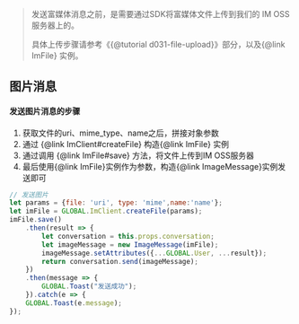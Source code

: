 > 发送富媒体消息之前，是需要通过SDK将富媒体文件上传到我们的 IM OSS 服务器上的。
>
> 具体上传步骤请参考《{@tutorial d031-file-upload}》部分，以及{@link ImFile} 实例。

## 图片消息

#### 发送图片消息的步骤

1.  获取文件的uri、mime_type、name之后，拼接对象参数
2. 通过 {@link ImClient#createFile} 构造{@link ImFile} 实例
3.  通过调用 {@link ImFile#save} 方法，将文件上传到IM OSS服务器
4. 最后使用{@link ImFile}实例作为参数，构造{@link ImageMessage}实例发送即可

```javascript
// 发送图片
let params = {file: 'uri', type: 'mime',name:'name'};
let imFile = GLOBAL.ImClient.createFile(params);
imFile.save()
    .then(result => {
        let conversation = this.props.conversation;
        let imageMessage = new ImageMessage(imFile);
        imageMessage.setAttributes({...GLOBAL.User, ...result});
        return conversation.send(imageMessage);
    })
    .then(message => {
        GLOBAL.Toast("发送成功");
    }).catch(e => {
    GLOBAL.Toast(e.message);
});
```


